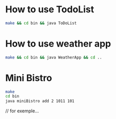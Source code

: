 # How to use TodoList

```bash
make && cd bin && java ToDoList
```

# How to use weather app

```bash
make && cd bin && java WeatherApp && cd ..
```

# Mini Bistro

```bash
make
cd bin
java miniBistro add 2 1011 101
```

// for exemple...
